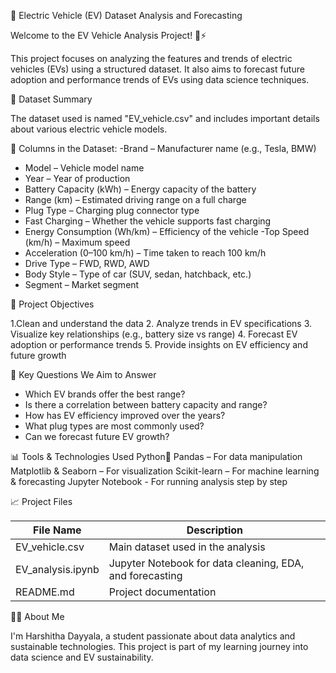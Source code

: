 🔋 Electric Vehicle (EV) Dataset Analysis and Forecasting

Welcome to the EV Vehicle Analysis Project! 🚗⚡

This project focuses on analyzing the features and trends of electric vehicles (EVs) using a structured dataset. It also aims to forecast future adoption and performance trends of EVs using data science techniques.


 📁 Dataset Summary

The dataset used is named "EV_vehicle.csv" and includes important details about various electric vehicle models.

🔸 Columns in the Dataset:
-Brand – Manufacturer name (e.g., Tesla, BMW)
- Model – Vehicle model name
- Year – Year of production
- Battery Capacity (kWh) – Energy capacity of the battery
- Range (km) – Estimated driving range on a full charge
- Plug Type – Charging plug connector type
- Fast Charging – Whether the vehicle supports fast charging
- Energy Consumption (Wh/km) – Efficiency of the vehicle
-Top Speed (km/h) – Maximum speed
- Acceleration (0–100 km/h) – Time taken to reach 100 km/h
- Drive Type – FWD, RWD, AWD
- Body Style – Type of car (SUV, sedan, hatchback, etc.)
- Segment – Market segment

 🎯 Project Objectives

1.Clean and understand the data
2. Analyze trends in EV specifications
3. Visualize key relationships (e.g., battery size vs range)
4. Forecast EV adoption or performance trends
5. Provide insights on EV efficiency and future growth



 📌 Key Questions We Aim to Answer

- Which EV brands offer the best range?
- Is there a correlation between battery capacity and range?
- How has EV efficiency improved over the years?
- What plug types are most commonly used?
- Can we forecast future EV growth?


 📊 Tools & Technologies Used
Python🐍
Pandas – For data manipulation
Matplotlib & Seaborn – For visualization
Scikit-learn  – For machine learning & forecasting
Jupyter Notebook - For running analysis step by step



 📈 Project Files

| File Name         | Description                                               |
|------------------ |-----------------------------------------------------------|
| EV_vehicle.csv    | Main dataset used in the analysis                         |
| EV_analysis.ipynb | Jupyter Notebook for data cleaning, EDA, and forecasting  |
| README.md         | Project documentation                                     |


 🙋‍♀️ About Me

I'm Harshitha Dayyala, a student passionate about data analytics and sustainable technologies. This project is part of my learning journey into data science and EV sustainability.

